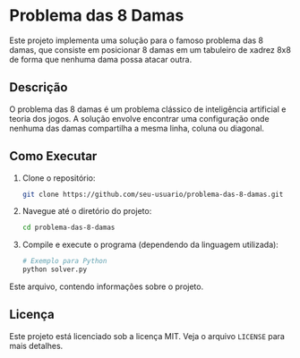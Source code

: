 # Problema das 8 Damas

Este projeto implementa uma solução para o famoso problema das 8 damas, que consiste em posicionar 8 damas em um tabuleiro de xadrez 8x8 de forma que nenhuma dama possa atacar outra.

## Descrição

O problema das 8 damas é um problema clássico de inteligência artificial e teoria dos jogos. A solução envolve encontrar uma configuração onde nenhuma das damas compartilha a mesma linha, coluna ou diagonal.

## Como Executar

1. Clone o repositório:
    ```sh
    git clone https://github.com/seu-usuario/problema-das-8-damas.git
    ```
2. Navegue até o diretório do projeto:
    ```sh
    cd problema-das-8-damas
    ```
3. Compile e execute o programa (dependendo da linguagem utilizada):
    ```sh
    # Exemplo para Python
    python solver.py
    ```
Este arquivo, contendo informações sobre o projeto.

## Licença

Este projeto está licenciado sob a licença MIT. Veja o arquivo `LICENSE` para mais detalhes.